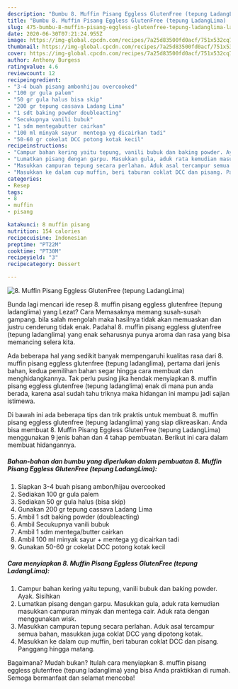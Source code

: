 ```yaml
---
description: "Bumbu 8. Muffin Pisang Eggless GlutenFree (tepung LadangLima) | Langkah Membuat 8. Muffin Pisang Eggless GlutenFree (tepung LadangLima) Yang Enak Dan Mudah"
title: "Bumbu 8. Muffin Pisang Eggless GlutenFree (tepung LadangLima) | Langkah Membuat 8. Muffin Pisang Eggless GlutenFree (tepung LadangLima) Yang Enak Dan Mudah"
slug: 475-bumbu-8-muffin-pisang-eggless-glutenfree-tepung-ladanglima-langkah-membuat-8-muffin-pisang-eggless-glutenfree-tepung-ladanglima-yang-enak-dan-mudah
date: 2020-06-30T07:21:24.955Z
image: https://img-global.cpcdn.com/recipes/7a25d83500fd0acf/751x532cq70/8-muffin-pisang-eggless-glutenfree-tepung-ladanglima-foto-resep-utama.jpg
thumbnail: https://img-global.cpcdn.com/recipes/7a25d83500fd0acf/751x532cq70/8-muffin-pisang-eggless-glutenfree-tepung-ladanglima-foto-resep-utama.jpg
cover: https://img-global.cpcdn.com/recipes/7a25d83500fd0acf/751x532cq70/8-muffin-pisang-eggless-glutenfree-tepung-ladanglima-foto-resep-utama.jpg
author: Anthony Burgess
ratingvalue: 4.6
reviewcount: 12
recipeingredient:
- "3-4 buah pisang ambonhijau overcooked"
- "100 gr gula palem"
- "50 gr gula halus bisa skip"
- "200 gr tepung cassava Ladang Lima"
- "1 sdt baking powder doubleacting"
- "Secukupnya vanili bubuk"
- "1 sdm mentegabutter cairkan"
- "100 ml minyak sayur  mentega yg dicairkan tadi"
- "50-60 gr cokelat DCC potong kotak kecil"
recipeinstructions:
- "Campur bahan kering yaitu tepung, vanili bubuk dan baking powder. Ayak. Sisihkan"
- "Lumatkan pisang dengan garpu. Masukkan gula, aduk rata kemudian masukkan campuran minyak dan mentega cair. Aduk rata dengan menggunakan wisk."
- "Masukkan campuran tepung secara perlahan. Aduk asal tercampur semua bahan, masukkan juga coklat DCC yang dipotong kotak."
- "Masukkan ke dalam cup muffin, beri taburan coklat DCC dan pisang. Panggang hingga matang."
categories:
- Resep
tags:
- 8
- muffin
- pisang

katakunci: 8 muffin pisang 
nutrition: 154 calories
recipecuisine: Indonesian
preptime: "PT22M"
cooktime: "PT30M"
recipeyield: "3"
recipecategory: Dessert

---
```



![8. Muffin Pisang Eggless GlutenFree (tepung LadangLima)](https://img-global.cpcdn.com/recipes/7a25d83500fd0acf/751x532cq70/8-muffin-pisang-eggless-glutenfree-tepung-ladanglima-foto-resep-utama.jpg)

Bunda lagi mencari ide resep 8. muffin pisang eggless glutenfree (tepung ladanglima) yang Lezat? Cara Memasaknya memang susah-susah gampang. bila salah mengolah maka hasilnya tidak akan memuaskan dan justru cenderung tidak enak. Padahal 8. muffin pisang eggless glutenfree (tepung ladanglima) yang enak seharusnya punya aroma dan rasa yang bisa memancing selera kita.



Ada beberapa hal yang sedikit banyak mempengaruhi kualitas rasa dari 8. muffin pisang eggless glutenfree (tepung ladanglima), pertama dari jenis bahan, kedua pemilihan bahan segar hingga cara membuat dan menghidangkannya. Tak perlu pusing jika hendak menyiapkan 8. muffin pisang eggless glutenfree (tepung ladanglima) enak di mana pun anda berada, karena asal sudah tahu triknya maka hidangan ini mampu jadi sajian istimewa.


Di bawah ini ada beberapa tips dan trik praktis untuk membuat 8. muffin pisang eggless glutenfree (tepung ladanglima) yang siap dikreasikan. Anda bisa membuat 8. Muffin Pisang Eggless GlutenFree (tepung LadangLima) menggunakan 9 jenis bahan dan 4 tahap pembuatan. Berikut ini cara dalam membuat hidangannya.

<!--inarticleads1-->

##### Bahan-bahan dan bumbu yang diperlukan dalam pembuatan 8. Muffin Pisang Eggless GlutenFree (tepung LadangLima):

1. Siapkan 3-4 buah pisang ambon/hijau overcooked
1. Sediakan 100 gr gula palem
1. Sediakan 50 gr gula halus (bisa skip)
1. Gunakan 200 gr tepung cassava Ladang Lima
1. Ambil 1 sdt baking powder (doubleacting)
1. Ambil Secukupnya vanili bubuk
1. Ambil 1 sdm mentega/butter cairkan
1. Ambil 100 ml minyak sayur + mentega yg dicairkan tadi
1. Gunakan 50-60 gr cokelat DCC potong kotak kecil




<!--inarticleads2-->

##### Cara menyiapkan 8. Muffin Pisang Eggless GlutenFree (tepung LadangLima):

1. Campur bahan kering yaitu tepung, vanili bubuk dan baking powder. Ayak. Sisihkan
1. Lumatkan pisang dengan garpu. Masukkan gula, aduk rata kemudian masukkan campuran minyak dan mentega cair. Aduk rata dengan menggunakan wisk.
1. Masukkan campuran tepung secara perlahan. Aduk asal tercampur semua bahan, masukkan juga coklat DCC yang dipotong kotak.
1. Masukkan ke dalam cup muffin, beri taburan coklat DCC dan pisang. Panggang hingga matang.




Bagaimana? Mudah bukan? Itulah cara menyiapkan 8. muffin pisang eggless glutenfree (tepung ladanglima) yang bisa Anda praktikkan di rumah. Semoga bermanfaat dan selamat mencoba!

